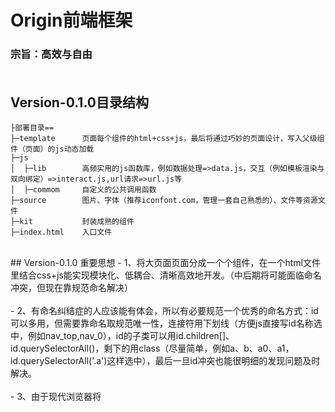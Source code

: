 # Origin前端框架
### 宗旨：高效与自由<br><br>

## Version-0.1.0目录结构
~~~
├部署目录==
├─template      页面每个组件的html+css+js，最后将通过巧妙的页面设计，写入父级组件（页面）的js动态加载
├─js            
│  ├─lib        高频实用的js函数库，例如数据处理=>data.js，交互（例如模板渲染与双向绑定）=>interact.js,url请求=>url.js等
│  ├─commom     自定义的公共调用函数
├─source        图片、字体（推荐iconfont.com，管理一套自己熟悉的）、文件等资源文件
├─kit           封装成熟的组件
├─index.html    入口文件
~~~
<br>
## Version-0.1.0 重要思想
- 1、将大页面页面分成一个个组件，在一个html文件里结合css+js能实现模块化、低耦合、清晰高效地开发。（中后期将可能面临命名冲突，但现在靠规范命名解决）<br><br>  
- 2、有命名纠结症的人应该能有体会，所以有必要规范一个优秀的命名方式：id可以多用，但需要靠命名取规范唯一性，连接符用下划线（方便js直接写id名称选中，例如nav_top,nav_0），id的子类可以用id.children[]、id.querySelectorAll()，剩下的用class（尽量简单，例如a、b、a0、a1，id.querySelectorAll('.a')这样选中），最后一旦id冲突也能很明细的发现问题及时解决。<br><br>
- 3、由于现代浏览器将<style><script>同样视为dom元素，为动态引入提供了很好的基础，因此模块化也是基于此思想进行简单而巧妙地设计，想要理解请多看demo

## 你厌倦了大型框架的条条框框、一知半解、重复定义、臃肿等现象吗?
- 这是一款从原生css+js从头打造的框架，遵循"模块化"、"轻量"、"高效"、"自由"、"粒度调控"、"防护"的开发哲学，目前架构简单清晰，掌握它会对代码思路和脉络熟悉后理解能力和开发速度都会上一个档次，从0.0到1.0就是进阶大神之路。<br><br>
- 悉心经营这个从新一代浏览器技术上构建的开源共识框架，借鉴行业内精炼优秀的代码，不弄花里胡哨的噱头，踏踏实实讲究高效开发、自由开发。因此值得长期投资，不断学习地过程中也将不断提升思维的深度与广度，能力加速累加效应将会使长期投入的人受益匪浅。
